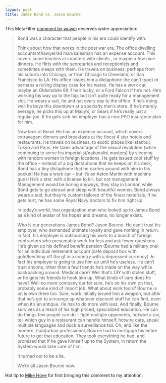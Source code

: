 ```yaml
---
layout: post
title: James Bond vs. Jason Bourne
---
```


This MetaFilter [comment by wuwei](http://www.metafilter.com/93504/You-carry-a-00-number-it-means-you-have-License-to-kill-not-GET-killed#3171708) deserves wider appreciation:

> Bond was a character that people in his era could identify with:
>
> Think about how that works in the post war era. The office dwelling accountant/lawyer/ad man/salesman has an expense account. This covers some lunches at counters with clients , or maybe a few nice dinners. He flirts with the secretaries and receptionists and sometimes sleeps with them. He travels on business, perhaps from his suburb into Chicago, or from Chicago to Cleveland, or San Francisco to LA. His office issues him a dictaphone (he can’t type) or perhaps a rolling display case for his wares. He has a work car, maybe an Oldsmobile 88 if he’s lucky, or a Ford Falcon if he’s not. He’s working his way up to the top, but isn’t quite ready for a management slot. He wears a suit, tie and hat every day to the office. If he’s doing well he buys this downtown at a specialty men’s store. If he’s merely average, he picks this up at Macy’s, or Sears if he’s really just a regular joe. If he gets sick his employer has a nice PPO insurance plan for him.
>
> Now look at Bond. He has an expense account, which covers extravagant dinners and breakfasts at the finest 4 star hotels and restaurants. He travels on business, to exotic places like Istanbul, Tokyo and Paris. He takes advantage of the sexual revolution (while continuing to serve his imperialist/nationalist masters) by sleeping with random women in foreign locations. He gets issued cool stuff by the office – instead of a big dictaphone that he keeps on his desk, Bond has a tiny dictaphone that he carries around with him in his pocket! He has a work car – but it’s an Aston Martin with machine guns! He’s a star, with a license to kill, but not management. Management would be boring anyways, they stay in London while Bond gets to go abroad and sleep with beautiful women. Bond always wears a suit, but they’re custom tailored of the finest materials. If he gets hurt, he has some Royal Navy doctors to fix him right up.
>
> In today’s world, that organization man who looked up to James Bond as a kind of avatar of his hopes and dreams, no longer exists.
>
> Who is our generations James Bond? Jason Bourne. He can’t trust his employer, who demanded ultimate loyalty and gave nothing in return. In fact, his employer is outsourcing his work to a bunch of foreign contractors who presumably work for less and ask fewer questions. He’s given up his defined benefit pension (Bourne had a military one) for an individual retirement account (safe deposit box with gold/leeching off the gf in a country with a depressed currency). In fact his employer is going to use him up until he’s useless. He can’t trust anyone, other than a few friends he’s made on the way while backpacking around. Medical care? Well that’s DIY with stolen stuff, or he gets his friends to hook him up. What kinds of cars does he have? Well no more company car for sure, he’s on his own on that, probably some kind of import job. What about work tools? Bourne is on is own there too. Sure, work initially issued him a weapon, but after that he’s got to scrounge up whatever discount stuff he can find, even when it’s an antique. He has to do more with less. And finally, Bourne survives as a result of his high priced, specialized education. He can do things few people can do – fight multiple opponents, hotwire a car, tell which guy in a restaurant can handle himself, hotwire cars, speak multiple languages and duck a surveillance tail. Oh, and like the modern, (sub)urban professional, Bourne had to mortgage his entire future to get that education. They took everything he had, and promised that if he gave himself up to the System, in return the System would take care of him.
>
> It turned out to be a lie.
>
> We’re all Jason Bourne now.

Hat tip to [Mike Hoye](http://exple.tive.org/blarg/2015/09/20/bourne-aesthetic/) for first bringing this comment to my attention.
